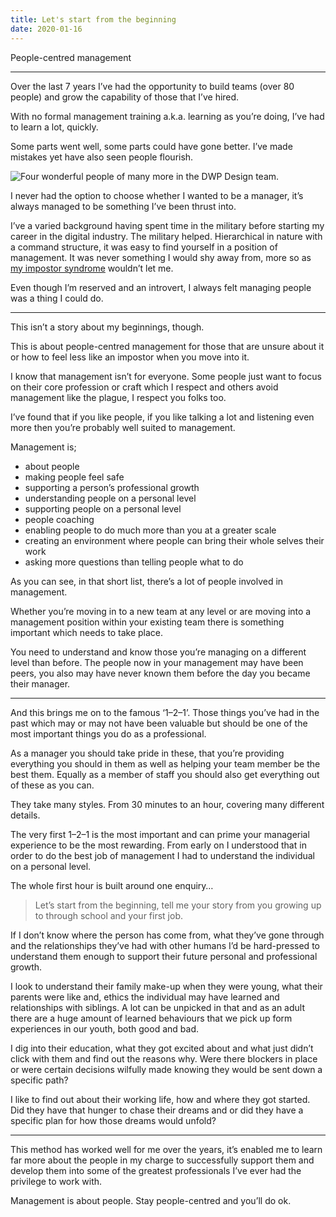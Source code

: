 ```yaml
---
title: Let's start from the beginning
date: 2020-01-16
---
```


People-centred management

- - - 

Over the last 7 years I’ve had the opportunity to build teams (over 80 people) and grow the capability of those that I’ve hired.

With no formal management training a.k.a. learning as you’re doing, I’ve had to learn a lot, quickly.

Some parts went well, some parts could have gone better. I’ve made mistakes yet have also seen people flourish.

![Four wonderful people of many more in the DWP Design team.](https://cdn-images-1.medium.com/max/2400/1*u7-MVP7XD_Uai5rgRlgHdA.jpeg "Four wonderful people of many more in the DWP Design team.")

I never had the option to choose whether I wanted to be a manager, it’s always managed to be something I’ve been thrust into.

I’ve a varied background having spent time in the military before starting my career in the digital industry. The military helped. Hierarchical in nature with a command structure, it was easy to find yourself in a position of management. It was never something I would shy away from, more so as [my impostor syndrome](https://www.gavinelliott.co.uk/2017/11/impostor-syndrome/) wouldn’t let me.

Even though I’m reserved and an introvert, I always felt managing people was a thing I could do.

- - - - - -

This isn’t a story about my beginnings, though.

This is about people-centred management for those that are unsure about it or how to feel less like an impostor when you move into it.

I know that management isn’t for everyone. Some people just want to focus on their core profession or craft which I respect and others avoid management like the plague, I respect you folks too.

I’ve found that if you like people, if you like talking a lot and listening even more then you’re probably well suited to management.

Management is;

- about people
- making people feel safe
- supporting a person’s professional growth
- understanding people on a personal level
- supporting people on a personal level
- people coaching
- enabling people to do much more than you at a greater scale
- creating an environment where people can bring their whole selves their work
- asking more questions than telling people what to do

As you can see, in that short list, there’s a lot of people involved in management.

Whether you’re moving in to a new team at any level or are moving into a management position within your existing team there is something important which needs to take place.

You need to understand and know those you’re managing on a different level than before. The people now in your management may have been peers, you also may have never known them before the day you became their manager.

- - - - - -

And this brings me on to the famous ‘1–2–1’. Those things you’ve had in the past which may or may not have been valuable but should be one of the most important things you do as a professional.

As a manager you should take pride in these, that you’re providing everything you should in them as well as helping your team member be the best them. Equally as a member of staff you should also get everything out of these as you can.

They take many styles. From 30 minutes to an hour, covering many different details.

The very first 1–2–1 is the most important and can prime your managerial experience to be the most rewarding. From early on I understood that in order to do the best job of management I had to understand the individual on a personal level.

The whole first hour is built around one enquiry…

> Let’s start from the beginning, tell me your story from you growing up to through school and your first job.

If I don’t know where the person has come from, what they’ve gone through and the relationships they’ve had with other humans I’d be hard-pressed to understand them enough to support their future personal and professional growth.

I look to understand their family make-up when they were young, what their parents were like and, ethics the individual may have learned and relationships with siblings. A lot can be unpicked in that and as an adult there are a huge amount of learned behaviours that we pick up form experiences in our youth, both good and bad.

I dig into their education, what they got excited about and what just didn’t click with them and find out the reasons why. Were there blockers in place or were certain decisions wilfully made knowing they would be sent down a specific path?

I like to find out about their working life, how and where they got started. Did they have that hunger to chase their dreams and or did they have a specific plan for how those dreams would unfold?

- - - - - -

This method has worked well for me over the years, it’s enabled me to learn far more about the people in my charge to successfully support them and develop them into some of the greatest professionals I’ve ever had the privilege to work with.

Management is about people. Stay people-centred and you’ll do ok.
